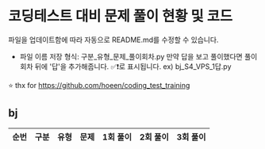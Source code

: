 # 코딩테스트 대비 문제 풀이 현황 및 코드

파일을 업데이트함에 따라 자동으로 README.md를 수정할 수 있습니다.
- 파일 이름 저장 형식: 구분_유형_문제_풀이회차.py
만약 답을 보고 풀이했다면 풀이회차 뒤에 '답'을 추가해줍니다. ✅❗로 표시됩니다.
ex) bj_S4_VPS_1답.py

⭐ thx for https://github.com/hoeen/coding_test_training

## bj
| 순번 | 구분 | 유형 | 문제 | 1회 풀이 | 2회 풀이 | 3회 풀이 |
| :-----: | :-----: | :-----: | :-----: | :-----: | :-----: | :-----: |
